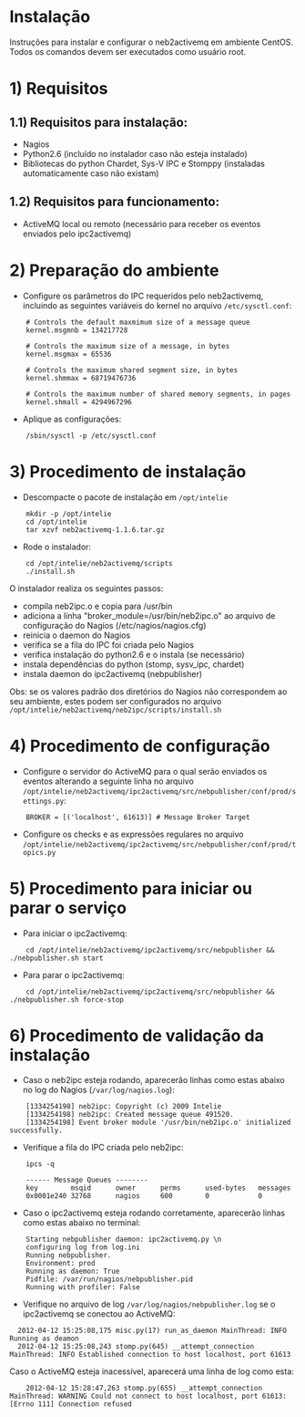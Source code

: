 Instalação
===========

Instruções para instalar e configurar o neb2activemq em ambiente CentOS. Todos os comandos devem ser executados como usuário root.

# 1) Requisitos

## 1.1) Requisitos para instalação:
* Nagios
* Python2.6 (incluído no instalador caso não esteja instalado)
* Bibliotecas do python Chardet, Sys-V IPC e Stomppy (instaladas automaticamente caso não existam)

## 1.2) Requisitos para funcionamento:
* ActiveMQ local ou remoto (necessário para receber os eventos enviados pelo ipc2activemq)

# 2) Preparação do ambiente

* Configure os parâmetros do IPC requeridos pelo neb2activemq, incluindo as seguintes variáveis do kernel no arquivo `/etc/sysctl.conf`:
```
    # Controls the default maxmimum size of a message queue
    kernel.msgmnb = 134217728

    # Controls the maximum size of a message, in bytes
    kernel.msgmax = 65536

    # Controls the maximum shared segment size, in bytes
    kernel.shmmax = 68719476736

    # Controls the maximum number of shared memory segments, in pages
    kernel.shmall = 4294967296
```

* Aplique as configurações:
```
    /sbin/sysctl -p /etc/sysctl.conf
```

# 3) Procedimento de instalação

* Descompacte o pacote de instalação em `/opt/intelie`
```
    mkdir -p /opt/intelie
    cd /opt/intelie
    tar xzvf neb2activemq-1.1.6.tar.gz
```

* Rode o instalador:
```
    cd /opt/intelie/neb2activemq/scripts
    ./install.sh
```

O instalador realiza os seguintes passos:
  * compila neb2ipc.o e copia para /usr/bin
  * adiciona a linha "broker_module=/usr/bin/neb2ipc.o" ao arquivo de configuração do Nagios (/etc/nagios/nagios.cfg)
  * reinicia o daemon do Nagios
  * verifica se a fila do IPC foi criada pelo Nagios
  * verifica instalação do python2.6 e o instala (se necessário)
  * instala dependências do python (stomp, sysv_ipc, chardet)
  * instala daemon do ipc2activemq (nebpublisher)

Obs: se os valores padrão dos diretórios do Nagios não correspondem ao seu ambiente, estes podem ser configurados no arquivo `/opt/intelie/neb2activemq/neb2ipc/scripts/install.sh`

# 4) Procedimento de configuração

* Configure o servidor do ActiveMQ para o qual serão enviados os eventos alterando a seguinte linha no arquivo `/opt/intelie/neb2activemq/ipc2activemq/src/nebpublisher/conf/prod/settings.py`:
```
    BROKER = [('localhost', 61613)] # Message Broker Target
```

* Configure os checks e as expressões regulares no arquivo `/opt/intelie/neb2activemq/ipc2activemq/src/nebpublisher/conf/prod/topics.py`

# 5) Procedimento para iniciar ou parar o serviço

* Para iniciar o ipc2activemq:
```
    cd /opt/intelie/neb2activemq/ipc2activemq/src/nebpublisher && ./nebpublisher.sh start
```

* Para parar o ipc2activemq:
```
    cd /opt/intelie/neb2activemq/ipc2activemq/src/nebpublisher && ./nebpublisher.sh force-stop
```

# 6) Procedimento de validação da instalação

* Caso o neb2ipc esteja rodando, aparecerão linhas como estas abaixo no log do Nagios (`/var/log/nagios.log`):
```
    [1334254198] neb2ipc: Copyright (c) 2009 Intelie
    [1334254198] neb2ipc: Created message queue 491520.
    [1334254198] Event broker module '/usr/bin/neb2ipc.o' initialized successfully.
```

* Verifique a fila do IPC criada pelo neb2ipc:
```
    ipcs -q

    ------ Message Queues --------
    key        msqid      owner      perms      used-bytes   messages
    0x0001e240 32768      nagios     600        0            0

```

* Caso o ipc2activemq esteja rodando corretamente, aparecerão linhas como estas abaixo no terminal:
```
    Starting nebpublisher daemon: ipc2activemq.py \n
    configuring log from log.ini
    Running nebpublisher.
    Environment: prod
    Running as daemon: True
    Pidfile: /var/run/nagios/nebpublisher.pid
    Running with profiler: False
```

* Verifique no arquivo de log `/var/log/nagios/nebpublisher.log` se o ipc2activemq se conectou ao ActiveMQ:
```
  2012-04-12 15:25:08,175 misc.py(17) run_as_daemon MainThread: INFO Running as deamon
  2012-04-12 15:25:08,243 stomp.py(645) __attempt_connection MainThread: INFO Established connection to host localhost, port 61613
```

Caso o ActiveMQ esteja inacessível, aparecerá uma linha de log como esta:
```
    2012-04-12 15:28:47,263 stomp.py(655) __attempt_connection MainThread: WARNING Could not connect to host localhost, port 61613: [Errno 111] Connection refused
```

